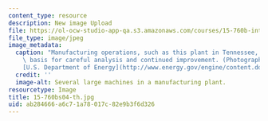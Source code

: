 ```yaml
---
content_type: resource
description: New image Upload
file: https://ol-ocw-studio-app-qa.s3.amazonaws.com/courses/15-760b-introduction-to-operations-management-spring-2004/ab284666a6c71a78017c82e9b3f6d326_15-760bs04-th.jpg
file_type: image/jpeg
image_metadata:
  caption: "Manufacturing operations, such as this plant in Tennessee, can be the\
    \ basis for careful analysis and continued improvement. (Photograph courtesy of\_\
    [U.S. Department of Energy](http://www.energy.gov/engine/content.do).)"
  credit: ''
  image-alt: Several large machines in a manufacturing plant.
resourcetype: Image
title: 15-760bs04-th.jpg
uid: ab284666-a6c7-1a78-017c-82e9b3f6d326
---
```

